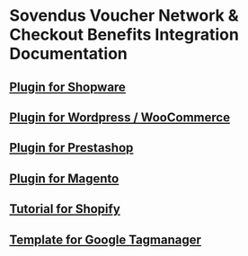 # Sovendus Voucher Network & Checkout Benefits Integration Documentation

## [Plugin for Shopware ](https://github.com/Sovendus-GmbH/Sovendus-Shopware-Voucher-Network-and-Checkout-Benefits-Plugin)

## [Plugin for Wordpress / WooCommerce ](https://github.com/Sovendus-GmbH/Sovendus-Wordpress-WooCommerce-Voucher-Network-and-Checkout-Benefits-Plugin)

## [Plugin for Prestashop ](https://github.com/Sovendus-GmbH/Sovendus-Wordpress-WooCommerce-Voucher-Network-and-Checkout-Benefits-Plugin)

## [Plugin for Magento ](https://github.com/Sovendus-GmbH/Sovendus-Magento-Voucher-Network-and-Checkout-Benefits-Plugin)

## [Tutorial for Shopify ](https://github.com/Sovendus-GmbH/Sovendus-Wordpress-WooCommerce-Voucher-Network-and-Checkout-Benefits-Plugin)


## [Template for Google Tagmanager ](https://github.com/Sovendus-GmbH/Sovendus-GTM-v2)

